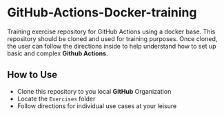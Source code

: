 # GitHub-Actions-Docker-training
Training exercise repository for GitHub Actions using a docker base. This repository should be cloned and used for training purposes. Once cloned, the user can follow the directions inside to help understand how to set up basic and complex **Github Actions**.

## How to Use
- Clone this repository to you local **GitHub** Organization
- Locate the `Exercises` folder
- Follow directions for individual use cases at your leisure
